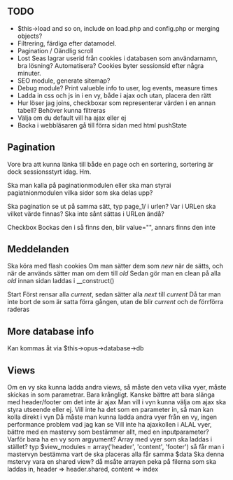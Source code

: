 TODO
----------------
* $this->load and so on, include on load.php and config.php or merging objects?
* Filtrering, färdiga efter datamodel.
* Pagination / Oändlig scroll
* Lost Seas lagrar userid från cookies i databasen som användarnamn, bra lösning? Automatisera? Cookies byter sessionsid efter några minuter.
* SEO module, generate sitemap?
* Debug module? Print valueble info to user, log events, measure times
* Ladda in css och js in i en vy, både i ajax och utan, placera den rätt
* Hur löser jag joins, checkboxar som representerar värden i en annan tabell? Behöver kunna filtreras
* Välja om du default vill ha ajax eller ej
* Backa i webbläsaren gå till förra sidan med html pushState

Pagination
----------
Vore bra att kunna länka till både en page och en sortering, sortering är dock sessionsstyrt idag. Hm.

Ska man kalla på paginationmodulen eller ska man styrai  pagiatnionmodulen vilka sidor som ska delas upp?

Ska pagination se ut på samma sätt, typ page_1/ i urlen? Var i URLen ska vilket värde finnas? Ska inte sånt sättas i URLen ändå?

Checkbox
Bockas den i så finns den, blir value="", annars finns den inte

Meddelanden
----------------
Ska köra med flash cookies
Om man sätter dem som _new_ när de sätts, och när de används sätter man om dem till _old_
Sedan gör man en clean på alla _old_ innan sidan laddas i __construct()

Start		Först rensar alla _current_, sedan sätter alla _next_ till _current_
			Då tar man inte bort de som är satta förra gången, utan de blir _current_
			och de förrförra raderas

More database info
----------------------
Kan kommas åt via $this->opus->database->db


Views
--------------
Om en vy ska kunna ladda andra views, så måste den veta vilka vyer, måste skickas in som parametrar. Bara krångligt.
Kanske bättre att bara slänga med header/footer om det inte är ajax
Man vill i vyn kunna välja om ajax ska styra utseende eller ej.
Vill inte ha det som en parameter in, så man kan kolla direkt i vyn
Då måste man kunna ladda andra vyer från en vy, ingen performance problem vad jag kan se
Vill inte ha ajaxkollen i ALAL vyer, bättre med en mastervy som bestämmer allt, med en inputparameter?
Varför bara ha en vy som argyument? Array med vyer som ska laddas i stället?
typ $view_modules = array('header', 'content', 'footer') så får man i mastervyn bestämma vart de ska placeras
alla får samma $data
Ska denna mstervy vara en shared view? då msåte arrayen peka på filerna som ska laddas in, header => header.shared, content => index
